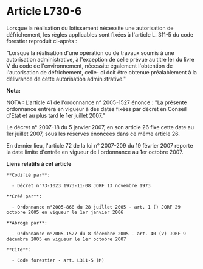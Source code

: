 # Article L730-6

Lorsque la réalisation du lotissement nécessite une autorisation de défrichement, les règles applicables sont fixées à
l'article L. 311-5 du code forestier reproduit ci-après :

"Lorsque la réalisation d'une opération ou de travaux soumis à une autorisation administrative, à l'exception de celle prévue
au titre Ier du livre V du code de l'environnement, nécessite également l'obtention de l'autorisation de défrichement, celle-
ci doit être obtenue préalablement à la délivrance de cette autorisation administrative."

**Nota:**

NOTA : L'article 41 de l'ordonnance n° 2005-1527 énonce : "La présente ordonnance entrera en vigueur à des dates fixées par
décret en Conseil d'Etat et au plus tard le 1er juillet 2007."

Le décret n° 2007-18 du 5 janvier 2007, en son article 26 fixe cette date au 1er juillet 2007, sous les réserves énoncées
dans ce même article 26.

En dernier lieu, l'article 72 de la loi n° 2007-209 du 19 février 2007 reporte la date limite d'entrée en vigueur de
l'ordonnance au 1er octobre 2007.

**Liens relatifs à cet article**

	**Codifié par**:

	  - Décret n°73-1023 1973-11-08 JORF 13 novembre 1973

	**Créé par**:

	  - Ordonnance n°2005-868 du 28 juillet 2005 - art. 1 () JORF 29 octobre 2005 en vigueur le 1er janvier 2006

	**Abrogé par**:

	  - Ordonnance n°2005-1527 du 8 décembre 2005 - art. 40 (V) JORF 9 décembre 2005 en vigueur le 1er octobre 2007

	**Cite**:

	  - Code forestier - art. L311-5 (M)
